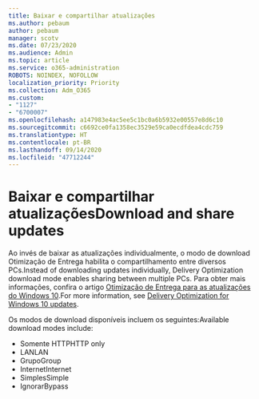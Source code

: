```yaml
---
title: Baixar e compartilhar atualizações
ms.author: pebaum
author: pebaum
manager: scotv
ms.date: 07/23/2020
ms.audience: Admin
ms.topic: article
ms.service: o365-administration
ROBOTS: NOINDEX, NOFOLLOW
localization_priority: Priority
ms.collection: Adm_O365
ms.custom:
- "1127"
- "6700007"
ms.openlocfilehash: a147983e4ac5ee5c1bc0a6b5932e00557e8d6c10
ms.sourcegitcommit: c6692ce0fa1358ec3529e59ca0ecdfdea4cdc759
ms.translationtype: HT
ms.contentlocale: pt-BR
ms.lasthandoff: 09/14/2020
ms.locfileid: "47712244"
---
```

# <a name="download-and-share-updates"></a><span data-ttu-id="e56ff-102">Baixar e compartilhar atualizações</span><span class="sxs-lookup"><span data-stu-id="e56ff-102">Download and share updates</span></span>

<span data-ttu-id="e56ff-103">Ao invés de baixar as atualizações individualmente, o modo de download Otimização de Entrega habilita o compartilhamento entre diversos PCs.</span><span class="sxs-lookup"><span data-stu-id="e56ff-103">Instead of downloading updates individually, Delivery Optimization download mode enables sharing between multiple PCs.</span></span> <span data-ttu-id="e56ff-104">Para obter mais informações, confira o artigo [Otimização de Entrega para as atualizações do Windows 10](https://docs.microsoft.com/windows/deployment/update/waas-delivery-optimization).</span><span class="sxs-lookup"><span data-stu-id="e56ff-104">For more information, see [Delivery Optimization for Windows 10 updates](https://docs.microsoft.com/windows/deployment/update/waas-delivery-optimization).</span></span>  

<span data-ttu-id="e56ff-105">Os modos de download disponíveis incluem os seguintes:</span><span class="sxs-lookup"><span data-stu-id="e56ff-105">Available download modes include:</span></span>  
- <span data-ttu-id="e56ff-106">Somente HTTP</span><span class="sxs-lookup"><span data-stu-id="e56ff-106">HTTP only</span></span>  
- <span data-ttu-id="e56ff-107">LAN</span><span class="sxs-lookup"><span data-stu-id="e56ff-107">LAN</span></span>  
- <span data-ttu-id="e56ff-108">Grupo</span><span class="sxs-lookup"><span data-stu-id="e56ff-108">Group</span></span>  
- <span data-ttu-id="e56ff-109">Internet</span><span class="sxs-lookup"><span data-stu-id="e56ff-109">Internet</span></span>  
- <span data-ttu-id="e56ff-110">Simples</span><span class="sxs-lookup"><span data-stu-id="e56ff-110">Simple</span></span>  
- <span data-ttu-id="e56ff-111">Ignorar</span><span class="sxs-lookup"><span data-stu-id="e56ff-111">Bypass</span></span>